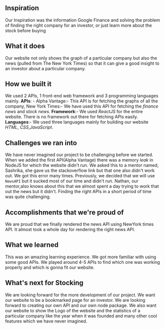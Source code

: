 ## Inspiration

Our Inspiration was the information Google Finance and solving the problem of finding the right company for an investor, or just learn more about the stock before buying

## What it does

Our website not only shows the graph of a particular company but also the news (pulled from The New York Times) so that it can give a good insight to an investor about a particular company.

## How we built it

We used 2 APIs, 1 front-end web framework and 3 programming languages mainly.
**APIs**: - Alpha Vantage:- This API is for fetching the graphs of all the company, New York Times:- We have used this API for fetching the _finance news_ and _stock news_.
**Framework**:- We used _ReactJS_ for the entire website. There is no framework out there for fetching APIs easily.
**Languages**:- We used three languages mainly for building our website _HTML_, _CSS_,_JavaScript_.

## Challenges we ran into

We have never imagined our project to be challenging before we started. When we added the first API(Alpha Vantage) there was a memory _leak_ in NodeJS for which the website didn't run. We asked this to a mentor named, Sashrika, she gave us the stackoverflow link but that one also didn't work out. We got this error many times. Previously, we decided that we will use `NewsAPI` but it sucked most of our time and didn't run. Nathan, our mentor,also knows about this that we almost spent a day trying to work that out the news but it didn't. Finding the right APIs in a short period of time was quite challenging.

## Accomplishments that we're proud of

We are proud that we finally rendered the news API using NewYork times API. It almost took a whole day for rendering the right news API.

## What we learned

This was an amazing learning experience. We got more familiar with using some good APIs. We played around 4-5 APIs to find which one was working properly and which is gonna fit our website.

## What's next for Stocking

We are looking forward for the more development of our project. We want our website to be a bookmarked page for an investor. We are looking forward to creating our own API and our own node package. We also want our website to show the Logo of the website and the statistics of a particular company like the year when it was founded and many other cool features which we have never imagined.

